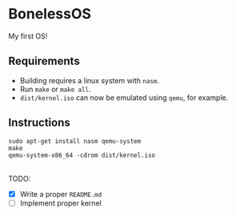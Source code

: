 # BonelessOS
My first OS!

## Requirements
- Building requires a linux system with `nasm`.
- Run `make` or `make all`.
- `dist/kernel.iso` can now be emulated using `qemu`, for example.

## Instructions  
`sudo apt-get install nasm qemu-system`  
`make`  
`qemu-system-x86_64 -cdrom dist/kernel.iso`  
<br>
  
TODO:
- [x] Write a proper `README.md`
- [ ] Implement proper kernel
